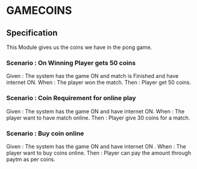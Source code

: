 # GAMECOINS

## Specification

This Module gives us the coins we have in the pong game.

### Scenario : On Winning Player gets 50 coins

Given : The system has the game ON and match is Finished and have internet ON.
When : The player won the match.
Then : Player get 50 coins.

### Scenario : Coin Requirement for online play

Given : The system has the game ON and have internet ON.
When : The player want to have match online.
Then : Player give 30 coins for a match.

### Scenario : Buy coin online

Given : The system has the game ON and have internet ON .
When : The player want to buy coins online.
Then : Player can pay the amount through paytm as per coins.

